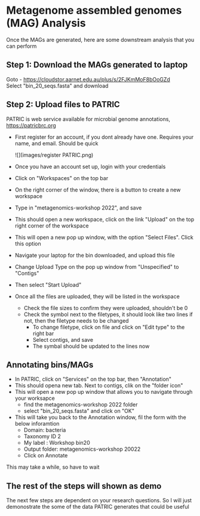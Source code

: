 # Metagenome assembled genomes (MAG) Analysis

Once the MAGs are generated, here are some downstream analysis that you can perform

## Step 1: Download the MAGs generated to laptop
Goto - https://cloudstor.aarnet.edu.au/plus/s/2FJKmMoF8bOoGZd \
Select "bin_20_seqs.fasta" and download 

## Step 2: Upload files to PATRIC
PATRIC is web service available for microbial genome annotations, https://patricbrc.org

- First register for an account, if you dont already have one. Requires your name, and email. Should be quick
  
  ![](images/register PATRIC.png)

- Once you have an account set up, login with your credentials
- Click on "Workspaces" on the top bar
- On the right corner of the window, there is a button to create a new workspace
- Type in "metagenomics-workshop 2022", and save 
- This should open a new workspace, click on the link "Upload" on the top right corner of the workspace
- This will open a new pop up window, with the option "Select Files". Click this option 
- Navigate your laptop for the bin downloaded, and upload this file
- Change Upload Type on the pop up window from "Unspecified" to "Contigs"
- Then select "Start Upload" 
- Once all the files are uploaded, they will be listed in the workspace
  - Check the file sizes to confirm they were uploaded, shouldn't be 0 
  - Check the symbol next to the filetypes, it should look like two lines if not, then the filetype needs to be changed
    - To change filetype, click on file and click on "Edit type" to the right bar
    - Select contigs, and save
    - The symbal should be updated to the lines now

## Annotating bins/MAGs
- In PATRIC, click on "Services" on the top bar, then "Annotation"
- This should opena new tab. Next to contigs, clik on the "folder icon"
- This will open a new pop up window that allows you to navigate through your worksapce
  - find the metagenomics-workshop 2022 folder
  - select "bin_20_seqs.fasta" and click on "OK" 
- This will take you back to the Annotation window, fil the form with the below inforamtion
  - Domain: bacteria
  - Taxonomy ID 2
  - My label : Workshop bin20
  - Output folder: metagenomics-workshop 20022
  - Click on Annotate

This may take a while, so have to wait 

## The rest of the steps will shown as demo 

The next few steps are dependent on your research questions. So I will just demonostrate the some of the data PATRIC generates that could be useful

